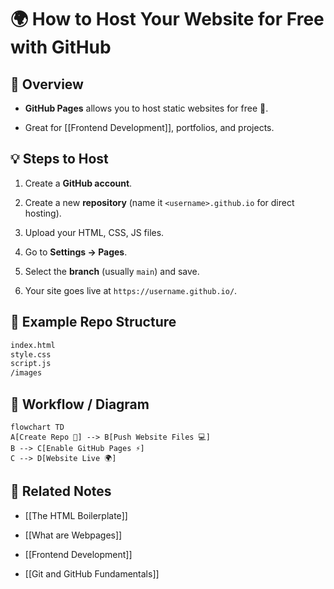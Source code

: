# 🌍 How to Host Your Website for Free with GitHub

## 📖 Overview

- **GitHub Pages** allows you to host static websites for free 🚀.
    
- Great for [[Frontend Development]], portfolios, and projects.
    

## 💡 Steps to Host

1. Create a **GitHub account**.
    
2. Create a new **repository** (name it `<username>.github.io` for direct hosting).
    
3. Upload your HTML, CSS, JS files.
    
4. Go to **Settings → Pages**.
    
5. Select the **branch** (usually `main`) and save.
    
6. Your site goes live at `https://username.github.io/`.
    

## 📌 Example Repo Structure

```bash
index.html
style.css
script.js
/images

```

## 🔄 Workflow / Diagram

```mermaid
flowchart TD
A[Create Repo 📂] --> B[Push Website Files 💻]
B --> C[Enable GitHub Pages ⚡]
C --> D[Website Live 🌍]

```

## 🔗 Related Notes

- [[The HTML Boilerplate]]
    
- [[What are Webpages]]
    
- [[Frontend Development]]
    
- [[Git and GitHub Fundamentals]]